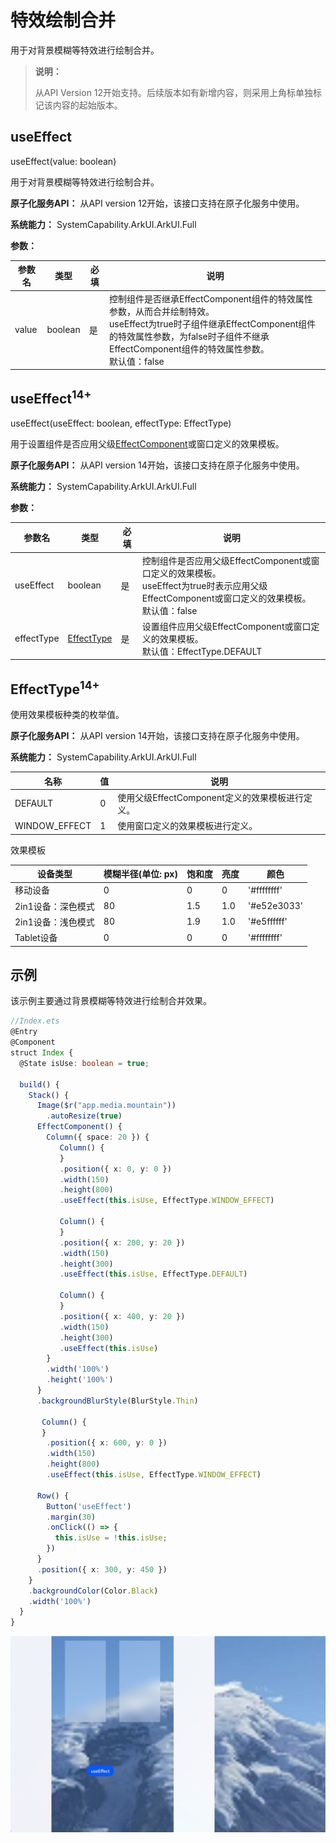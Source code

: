 # 特效绘制合并

用于对背景模糊等特效进行绘制合并。

> **说明：**
>
> 从API Version 12开始支持。后续版本如有新增内容，则采用上角标单独标记该内容的起始版本。
>

## useEffect

useEffect(value: boolean)

用于对背景模糊等特效进行绘制合并。

**原子化服务API：** 从API version 12开始，该接口支持在原子化服务中使用。

**系统能力：** SystemCapability.ArkUI.ArkUI.Full

**参数：**

| 参数名 | 类型 | 必填 | 说明 |
| -------- | -------- | -------- | -------- |
| value | boolean | 是 | 控制组件是否继承EffectComponent组件的特效属性参数，从而合并绘制特效。<br/>useEffect为true时子组件继承EffectComponent组件的特效属性参数，为false时子组件不继承EffectComponent组件的特效属性参数。<br/>默认值：false|

## useEffect<sup>14+</sup>

useEffect(useEffect: boolean, effectType: EffectType)

用于设置组件是否应用<!--Del-->父级[EffectComponent](ts-container-effectcomponent-sys.md)或<!--DelEnd-->窗口定义的效果模板。

**原子化服务API：** 从API version 14开始，该接口支持在原子化服务中使用。

**系统能力：** SystemCapability.ArkUI.ArkUI.Full

**参数：**

| 参数名 | 类型 | 必填 | 说明 |
| -------- | -------- | -------- | -------- |
| useEffect | boolean | 是 | 控制组件是否应用<!--Del-->父级EffectComponent或<!--DelEnd-->窗口定义的效果模板。<br/>useEffect为true时表示应用<!--Del-->父级EffectComponent或<!--DelEnd-->窗口定义的效果模板。<br/>默认值：false|
| effectType | [EffectType](ts-universal-attributes-use-effect.md#effecttype14) | 是 | 设置组件应用<!--Del-->父级EffectComponent或<!--DelEnd-->窗口定义的效果模板。<br/>默认值：EffectType.DEFAULT|

## EffectType<sup>14+</sup>

使用效果模板种类的枚举值。

**原子化服务API：** 从API version 14开始，该接口支持在原子化服务中使用。

**系统能力：**  SystemCapability.ArkUI.ArkUI.Full

| 名称     | 值   | 说明                   |
| -------- | ---- | ---------------------- |
| DEFAULT  | 0   | 使用<!--Del-->父级EffectComponent定义的<!--DelEnd-->效果模板进行定义。 |
| WINDOW_EFFECT  | 1   | 使用窗口定义的效果模板进行定义。 |

效果模板

|  设备类型    | 模糊半径(单位: px)   | 饱和度                 |  亮度  |  颜色  |
| -------- | ---- | ---------------------- | -------- | -------- |
| 移动设备  | 0   | 0 | 0 | '#ffffffff'
| 2in1设备：深色模式  | 80   | 1.5 | 1.0 | '#e52e3033'
| 2in1设备：浅色模式  | 80   | 1.9 | 1.0 | '#e5ffffff'
| Tablet设备  | 0   | 0 | 0 | '#ffffffff'

<!--Del-->
## 示例

该示例主要通过背景模糊等特效进行绘制合并效果。

<!--code_no_check-->

```ts
//Index.ets
@Entry
@Component
struct Index {
  @State isUse: boolean = true;

  build() {
    Stack() {
      Image($r("app.media.mountain"))
        .autoResize(true)
      EffectComponent() {
        Column({ space: 20 }) {
           Column() {
           }
           .position({ x: 0, y: 0 })
           .width(150)
           .height(800)
           .useEffect(this.isUse, EffectType.WINDOW_EFFECT)
         
           Column() {
           }
           .position({ x: 200, y: 20 })
           .width(150)
           .height(300)
           .useEffect(this.isUse, EffectType.DEFAULT)

           Column() {
           }
           .position({ x: 400, y: 20 })
           .width(150)
           .height(300)
           .useEffect(this.isUse)
        }
        .width('100%')
        .height('100%')
      }
      .backgroundBlurStyle(BlurStyle.Thin)

       Column() {
       }
        .position({ x: 600, y: 0 })
        .width(150)
        .height(800)
        .useEffect(this.isUse, EffectType.WINDOW_EFFECT)

      Row() {
        Button('useEffect')
        .margin(30)
        .onClick(() => {
          this.isUse = !this.isUse;
        })
      }
      .position({ x: 300, y: 450 })
    }
    .backgroundColor(Color.Black)
    .width('100%')
  }
}
```

![zh_image_useeffect_effecttype](figures/zh_image_useeffect_effecttype.png)
<!--DelEnd-->
